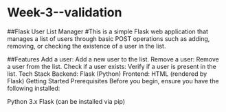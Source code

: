 # Week-3--validation

##Flask User List Manager
#This is a simple Flask web application that manages a list of users through basic POST operations such as adding, removing, or checking the existence of a user in the list.

##Features
Add a user: Add a new user to the list.
Remove a user: Remove a user from the list.
Check if a user exists: Verify if a user is present in the list.
Tech Stack
Backend: Flask (Python)
Frontend: HTML (rendered by Flask)
Getting Started
Prerequisites
Before you begin, ensure you have the following installed:

Python 3.x
Flask (can be installed via pip)

